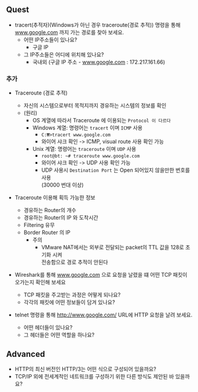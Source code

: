 ## Quest
* tracert(추적자)(Windows가 아닌 경우 traceroute(경로 추적)) 명령을 통해 www.google.com 까지 가는 경로를 찾아 보세요.
    * 어떤 IP주소들이 있나요?
      * 구글 IP
    * 그 IP주소들은 어디에 위치해 있나요?
      * 국내외 (구글 IP 주소 - www.google.com : 172.217.161.66)
      
### 추가
* Traceroute (경로 추적)
  * 자신의 시스템으로부터 목적지까지 경유하는 시스템의 정보를 확인
  * (원리) 
    * OS 계열에 따라서 Traceroute 에 이용되는 `Protocol 이 다르다`
    * Windows 계열: 명령어는 `tracert` 이며 `ICMP` 사용
      * ``` C:₩>tracert www.google.com ```
      * 와이어 샤크 확인 -> ICMP, visual route 사용 확인 가능
    * Unix 계열: 명령어는 `traceroute` 이며 `UDP` 사용
      * ``` root@bt: ~# traceroute www.google.com ```
      * 와이어 샤크 확인 -> UDP 사용 확인 가능
      * UDP 사용시 `Destination Port` 는 Open 되어있지 않을만한 번호를 사용<br>
        (30000 번대 이상)


* Traceroute 이용해 획득 가능한 정보
  * 경유하는 Router의 개수
  * 경유하는 Router의 IP 와 도착시간
  * Filtering 유무
  * Border Router 의 IP
    * 주의
      * VMware NAT에서는 외부로 전달되는 packet의 TTL 값을 128로 초기화 시켜 <br>
        전송함으로 경로 추적이 안된다 


* Wireshark를 통해 www.google.com 으로 요청을 날렸을 떄 어떤 TCP 패킷이 오가는지 확인해 보세요
    * TCP 패킷을 주고받는 과정은 어떻게 되나요?
    * 각각의 패킷에 어떤 정보들이 담겨 있나요?
* telnet 명령을 통해 http://www.google.com/ URL에 HTTP 요청을 날려 보세요.
    * 어떤 헤더들이 있나요?
    * 그 헤더들은 어떤 역할을 하나요?


## Advanced
* HTTP의 최신 버전인 HTTP/3는 어떤 식으로 구성되어 있을까요?
* TCP/IP 외에 전세계적인 네트워크를 구성하기 위한 다른 방식도 제안된 바 있을까요?